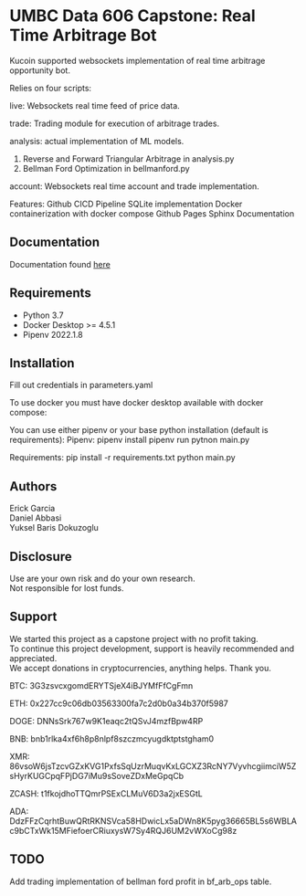 # UMBC Data 606 Capstone: Real Time Arbitrage Bot

Kucoin supported websockets implementation of real time arbitrage opportunity bot.

Relies on four scripts:

live:
Websockets real time feed of price data.

trade:
Trading module for execution of arbitrage trades.

analysis:
actual implementation of ML models.

1. Reverse and Forward Triangular Arbitrage in analysis.py
2. Bellman Ford Optimization in bellmanford.py

account:
Websockets real time account and trade implementation.

Features:
Github CICD Pipeline
SQLite implementation
Docker containerization with docker compose
Github Pages Sphinx Documentation

## Documentation

Documentation found [here](https://ehgp.github.io/data_606_capstone/)

## Requirements

* Python 3.7
* Docker Desktop >= 4.5.1
* Pipenv 2022.1.8

## Installation

Fill out credentials in parameters.yaml

To use docker you must have docker desktop available with docker compose:

You can use either pipenv or your base python installation (default is requirements):
Pipenv:
pipenv install
pipenv run pytnon main.py

Requirements:
pip install -r requirements.txt
python main.py

## Authors

Erick Garcia<br>
Daniel Abbasi<br>
Yuksel Baris Dokuzoglu

## Disclosure

Use are your own risk and do your own research.<br>
Not responsible for lost funds.

## Support

We started this project as a capstone project with no profit taking.<br>
To continue this project development, support is heavily recommended and appreciated.<br>
We accept donations in cryptocurrencies, anything helps. Thank you.

BTC: 3G3zsvcxgomdERYTSjeX4iBJYMfFfCgFmn

ETH: 0x227cc9c06db03563300fa7c2d0b0a34b370f5987

DOGE: DNNsSrk767w9K1eaqc2tQSvJ4mzfBpw4RP

BNB: bnb1rlka4xf6h8p8nlpf8szczmcyugdktptstgham0

XMR: 86vsoW6jsTzcvGZxKVG1PxfsSqUzrMuqvKxLGCXZ3RcNY7VyvhcgiimciW5ZsHyrKUGCpqFPjDG7iMu9sSoveZDxMeGpqCb

ZCASH: t1fkojdhoTTQmrPSExCLMuV6D3a2jxESGtL

ADA: DdzFFzCqrhtBuwQRtRKNSVca58HDwicLx5aDWn8K5pyg36665BL5s6WBLAc9bCTxWk15MFiefoerCRiuxysW7Sy4RQJ6UM2vWXoCg98z

## TODO

Add trading implementation of bellman ford profit in bf_arb_ops table.

